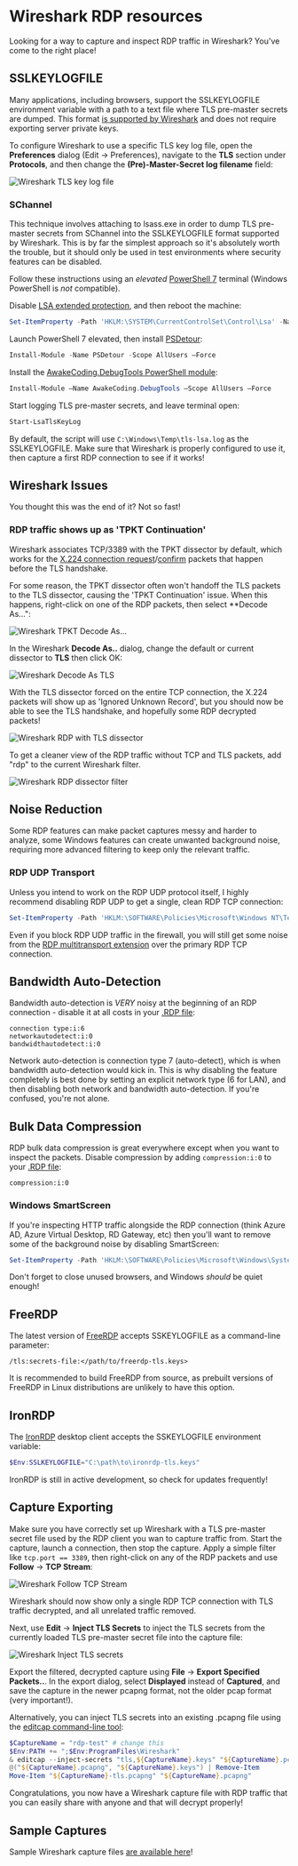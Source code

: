 # Wireshark RDP resources

Looking for a way to capture and inspect RDP traffic in Wireshark? You've come to the right place!

## SSLKEYLOGFILE

Many applications, including browsers, support the SSLKEYLOGFILE environment variable with a path to a text file where TLS pre-master secrets are dumped. This format [is supported by Wireshark](https://wiki.wireshark.org/TLS#using-the-pre-master-secret) and does not require exporting server private keys.

To configure Wireshark to use a specific TLS key log file, open the **Preferences** dialog (Edit -> Preferences), navigate to the **TLS** section under **Protocols**, and then change the **(Pre)-Master-Secret log filename** field:

![Wireshark TLS key log file](./images/wireshark_tls_key_log_file.png)

### SChannel

This technique involves attaching to lsass.exe in order to dump TLS pre-master secrets from SChannel into the SSLKEYLOGFILE format supported by Wireshark. This is by far the simplest approach so it's absolutely worth the trouble, but it should only be used in test environments where security features can be disabled.

Follow these instructions using an *elevated* [PowerShell 7](https://learn.microsoft.com/en-us/powershell/scripting/install/installing-powershell-on-windows) terminal (Windows PowerShell is *not* compatible).

Disable [LSA extended protection](https://learn.microsoft.com/en-us/windows-server/security/credentials-protection-and-management/configuring-additional-lsa-protection#how-to-disable-lsa-protection), and then reboot the machine:

```PowerShell
Set-ItemProperty -Path 'HKLM:\SYSTEM\CurrentControlSet\Control\Lsa' -Name 'RunAsPPL' -Value 0
```

Launch PowerShell 7 elevated, then install [PSDetour](https://github.com/jborean93/PSDetour):

```PowerShell
Install-Module -Name PSDetour -Scope AllUsers –Force
```

Install the [AwakeCoding.DebugTools PowerShell module](https://github.com/awakecoding/AwakeCoding.DebugTools):

```PowerShell
Install-Module –Name AwakeCoding.DebugTools –Scope AllUsers –Force
```

Start logging TLS pre-master secrets, and leave terminal open:

```PowerShell
Start-LsaTlsKeyLog
```

By default, the script will use `C:\Windows\Temp\tls-lsa.log` as the SSLKEYLOGFILE. Make sure that Wireshark is properly configured to use it, then capture a first RDP connection to see if it works!

## Wireshark Issues

You thought this was the end of it? Not so fast!

### RDP traffic shows up as 'TPKT Continuation'

Wireshark associates TCP/3389 with the TPKT dissector by default, which works for the [X.224 connection request](https://learn.microsoft.com/en-us/openspecs/windows_protocols/ms-rdpbcgr/902b090b-9cb3-4efc-92bf-ee13373371e3)/[confirm](https://learn.microsoft.com/en-us/openspecs/windows_protocols/ms-rdpbcgr/13757f8f-66db-4273-9d2c-385c33b1e483) packets that happen before the TLS handshake.

For some reason, the TPKT dissector often won't handoff the TLS packets to the TLS dissector, causing the 'TPKT Continuation' issue. When this happens, right-click on one of the RDP packets, then select **Decode As...":

![Wireshark TPKT Decode As...](./images/wireshark_tpkt_decode_as.png)

In the Wireshark **Decode As..** dialog, change the default or current dissector to **TLS** then click OK:

![Wireshark Decode As TLS](./images/wireshark_decode_as_tls.png)

With the TLS dissector forced on the entire TCP connection, the X.224 packets will show up as 'Ignored Unknown Record', but you should now be able to see the TLS handshake, and hopefully some RDP decrypted packets!

![Wireshark RDP with TLS dissector](./images/wireshark_tls_dissector_rdp.png)

To get a cleaner view of the RDP traffic without TCP and TLS packets, add "rdp" to the current Wireshark filter.

![Wireshark RDP dissector filter](./images/wireshark_rdp_dissector_filter.png)

## Noise Reduction

Some RDP features can make packet captures messy and harder to analyze, some Windows features can create unwanted background noise, requiring more advanced filtering to keep only the relevant traffic.

### RDP UDP Transport

Unless you intend to work on the RDP UDP protocol itself, I highly recommend disabling RDP UDP to get a single, clean RDP TCP connection:

```PowerShell
Set-ItemProperty -Path 'HKLM:\SOFTWARE\Policies\Microsoft\Windows NT\Terminal Services\Client' -Name 'fClientDisableUDP' -Value 1
```

Even if you block RDP UDP traffic in the firewall, you will still get some noise from the [RDP multitransport extension](https://learn.microsoft.com/en-us/openspecs/windows_protocols/ms-rdpemt/4d98f550-6b0d-4d5f-89f5-2ac8616246a2) over the primary RDP TCP connection.

## Bandwidth Auto-Detection

Bandwidth auto-detection is *VERY* noisy at the beginning of an RDP connection - disable it at all costs in your [.RDP file](https://learn.microsoft.com/en-us/windows-server/remote/remote-desktop-services/clients/rdp-files):

```
connection type:i:6
networkautodetect:i:0
bandwidthautodetect:i:0
```

Network auto-detection is connection type 7 (auto-detect), which is when bandwidth auto-detection would kick in. This is why disabling the feature completely is best done by setting an explicit network type (6 for LAN), and then disabling both network and bandwidth auto-detection. If you're confused, you're not alone.

## Bulk Data Compression

RDP bulk data compression is great everywhere except when you want to inspect the packets. Disable compression by adding `compression:i:0` to your [.RDP file](https://learn.microsoft.com/en-us/windows-server/remote/remote-desktop-services/clients/rdp-files):

```
compression:i:0
```

### Windows SmartScreen

If you're inspecting HTTP traffic alongside the RDP connection (think Azure AD, Azure Virtual Desktop, RD Gateway, etc) then you'll want to remove some of the background noise by disabling SmartScreen:

```PowerShell
Set-ItemProperty -Path 'HKLM:\SOFTWARE\Policies\Microsoft\Windows\System' -Name 'EnableSmartScreen' -Type DWORD -Value 0
```

Don't forget to close unused browsers, and Windows *should* be quiet enough!

## FreeRDP

The latest version of [FreeRDP](https://github.com/FreeRDP/FreeRDP) accepts SSKEYLOGFILE as a command-line parameter:

```
/tls:secrets-file:</path/to/freerdp-tls.keys>
```

It is recommended to build FreeRDP from source, as prebuilt versions of FreeRDP in Linux distributions are unlikely to have this option.

## IronRDP

The [IronRDP](https://github.com/Devolutions/IronRDP) desktop client accepts the SSKEYLOGFILE environment variable:

```PowerShell
$Env:SSLKEYLOGFILE="C:\path\to\ironrdp-tls.keys"
```

IronRDP is still in active development, so check for updates frequently!

## Capture Exporting

Make sure you have correctly set up Wireshark with a TLS pre-master secret file used by the RDP client you wan to capture traffic from. Start the capture, launch a connection, then stop the capture. Apply a simple filter like `tcp.port == 3389`, then right-click on any of the RDP packets and use **Follow** -> **TCP Stream**:

![Wireshark Follow TCP Stream](./images/wireshark_follow_tcp_stream.png)

Wireshark should now show only a single RDP TCP connection with TLS traffic decrypted, and all unrelated traffic removed.

Next, use **Edit** -> **Inject TLS Secrets** to inject the TLS secrets from the currently loaded TLS pre-master secret file into the capture file:

![Wireshark Inject TLS secrets](./images/wireshark_inject_tls_secrets.png)

Export the filtered, decrypted capture using **File** -> **Export Specified Packets..**. In the export dialog, select **Displayed** instead of **Captured**, and save the capture in the newer pcapng format, not the older pcap format (very important!).

Alternatively, you can inject TLS secrets into an existing .pcapng file using the [editcap command-line tool](https://www.wireshark.org/docs/man-pages/editcap.html):

```PowerShell
$CaptureName = "rdp-test" # change this
$Env:PATH += ";$Env:ProgramFiles\Wireshark"
& editcap --inject-secrets "tls,${CaptureName}.keys" "${CaptureName}.pcapng" "${CaptureName}-tls.pcapng"
@("${CaptureName}.pcapng", "${CaptureName}.keys") | Remove-Item
Move-Item "${CaptureName}-tls.pcapng" "${CaptureName}.pcapng"
```

Congratulations, you now have a Wireshark capture file with RDP traffic that you can easily share with anyone and that will decrypt properly!

## Sample Captures

Sample Wireshark capture files [are available here](captures/README.md)!
